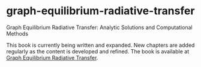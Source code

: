 # graph-equilibrium-radiative-transfer
Graph Equilibrium Radiative Transfer: Analytic Solutions and Computational Methods

This book is currently being written and expanded. New chapters are added regularly as the content is developed and refined.
The book is available at [Graph Equilibrium Radiative Transfer](https://gert.net/).